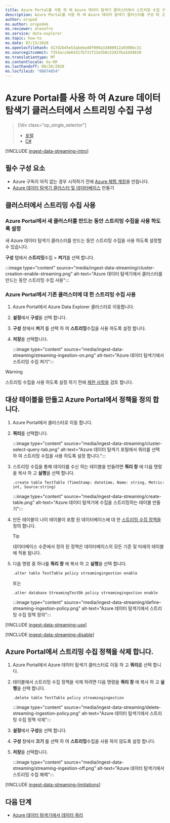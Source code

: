 ```yaml
---
title: Azure Portal를 사용 하 여 Azure 데이터 탐색기 클러스터에서 스트리밍 수집 구성
description: Azure Portal를 사용 하 여 Azure 데이터 탐색기 클러스터를 구성 하 고 스트리밍 수집을 사용 하 여 데이터 로드를 시작 하는 방법을 알아봅니다.
author: orspod
ms.author: orspodek
ms.reviewer: alexefro
ms.service: data-explorer
ms.topic: how-to
ms.date: 07/13/2020
ms.openlocfilehash: 417d2b45e53abeba40f099a33880912a9300bc31
ms.sourcegitcommit: f354accde64317b731f21e558c52427ba1dd4830
ms.translationtype: MT
ms.contentlocale: ko-KR
ms.lasthandoff: 08/26/2020
ms.locfileid: "88874854"
---
```

# <a name="configure-streaming-ingestion-on-your-azure-data-explorer-cluster-using-the-azure-portal"></a>Azure Portal를 사용 하 여 Azure 데이터 탐색기 클러스터에서 스트리밍 수집 구성

> [!div class="op_single_selector"]
> * [포털](ingest-data-streaming.md)
> * [C#](ingest-data-streaming-csharp.md)

[!INCLUDE [ingest-data-streaming-intro](includes/ingest-data-streaming-intro.md)]

## <a name="prerequisites"></a>필수 구성 요소

* Azure 구독이 아직 없는 경우 시작하기 전에 [Azure 체험 계정](https://azure.microsoft.com/free/)을 만듭니다.
* [Azure 데이터 탐색기 클러스터 및 데이터베이스](create-cluster-database-portal.md) 만들기

## <a name="enable-streaming-ingestion-on-your-cluster"></a>클러스터에서 스트리밍 수집 사용

### <a name="enable-streaming-ingestion-while-creating-a-new-cluster-in-the-azure-portal"></a>Azure Portal에서 새 클러스터를 만드는 동안 스트리밍 수집을 사용 하도록 설정

새 Azure 데이터 탐색기 클러스터를 만드는 동안 스트리밍 수집을 사용 하도록 설정할 수 있습니다. 

**구성** 탭에서 **스트리밍**수집  >  **켜기**를 선택 합니다.

:::image type="content" source="media/ingest-data-streaming/cluster-creation-enable-streaming.png" alt-text="Azure 데이터 탐색기에서 클러스터를 만드는 동안 스트리밍 수집 사용":::

### <a name="enable-streaming-ingestion-on-an-existing-cluster-in-the-azure-portal"></a>Azure Portal에서 기존 클러스터에 대 한 스트리밍 수집 사용

1. Azure Portal에서 Azure Data Explorer 클러스터로 이동합니다. 
1. **설정**에서 **구성**을 선택 합니다. 
1. **구성** 창에서 **켜기** 를 선택 하 여 **스트리밍**수집을 사용 하도록 설정 합니다.
1. **저장**을 선택합니다.

    :::image type="content" source="media/ingest-data-streaming/streaming-ingestion-on.png" alt-text="Azure 데이터 탐색기에서 스트리밍 수집 켜기":::

> [!WARNING]
> 스트리밍 수집을 사용 하도록 설정 하기 전에 [제한 사항을](#limitations) 검토 합니다.

## <a name="create-a-target-table-and-define-the-policy-in-the-azure-portal"></a>대상 테이블을 만들고 Azure Portal에서 정책을 정의 합니다.

1. Azure Portal에서 클러스터로 이동 합니다.
1. **쿼리**를 선택합니다.

    :::image type="content" source="media/ingest-data-streaming/cluster-select-query-tab.png" alt-text="Azure 데이터 탐색기 포털에서 쿼리를 선택 하 여 스트리밍 수집을 사용 하도록 설정 합니다.":::

1. 스트리밍 수집을 통해 데이터를 수신 하는 테이블을 만들려면 **쿼리 창** 에 다음 명령을 복사 하 고 **실행**을 선택 합니다.

    ```Kusto
    .create table TestTable (TimeStamp: datetime, Name: string, Metric: int, Source:string)
    ```

    :::image type="content" source="media/ingest-data-streaming/create-table.png" alt-text="Azure 데이터 탐색기에 수집을 스트리밍하는 테이블 만들기":::

1. 만든 테이블이 나이 테이블이 포함 된 데이터베이스에 대 한 [스트리밍 수집 정책을](kusto/management/streamingingestionpolicy.md) 정의 합니다. 
 
    > [!TIP]
    > 데이터베이스 수준에서 정의 된 정책은 데이터베이스의 모든 기존 및 미래의 테이블에 적용 됩니다. 
    
1. 다음 명령 중 하나를 **쿼리 창** 에 복사 하 고 **실행**을 선택 합니다.

    ```kusto
    .alter table TestTable policy streamingingestion enable
    ```

    또는

    ```kusto
    .alter database StreamingTestDb policy streamingingestion enable
    ```

    :::image type="content" source="media/ingest-data-streaming/define-streaming-ingestion-policy.png" alt-text="Azure 데이터 탐색기에서 스트리밍 수집 정책 정의":::

[!INCLUDE [ingest-data-streaming-use](includes/ingest-data-streaming-types.md)]

[!INCLUDE [ingest-data-streaming-disable](includes/ingest-data-streaming-disable.md)]

## <a name="drop-the-streaming-ingestion-policy-in-the-azure-portal"></a>Azure Portal에서 스트리밍 수집 정책을 삭제 합니다.

1. Azure Portal에서 Azure 데이터 탐색기 클러스터로 이동 하 고 **쿼리**를 선택 합니다. 
1. 테이블에서 스트리밍 수집 정책을 삭제 하려면 다음 명령을 **쿼리 창** 에 복사 하 고 **실행**을 선택 합니다.

    ```Kusto
    .delete table TestTable policy streamingingestion 
    ```

    :::image type="content" source="media/ingest-data-streaming/delete-streaming-ingestion-policy.png" alt-text="Azure 데이터 탐색기에서 스트리밍 수집 정책 삭제":::

1. **설정**에서 **구성**을 선택 합니다.
1. **구성** 창에서 **끄기** 를 선택 하 여 **스트리밍**수집을 사용 하지 않도록 설정 합니다.
1. **저장**을 선택합니다.

    :::image type="content" source="media/ingest-data-streaming/streaming-ingestion-off.png" alt-text="Azure 데이터 탐색기에서 스트리밍 수집 해제":::

[!INCLUDE [ingest-data-streaming-limitations](includes/ingest-data-streaming-limitations.md)]

## <a name="next-steps"></a>다음 단계

* [Azure 데이터 탐색기에서 데이터 쿼리](web-query-data.md)
